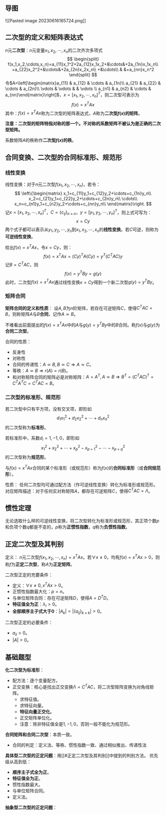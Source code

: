 
## 导图

![[Pasted image 20230616165724.png]]

## 二次型的定义和矩阵表达式

$n$元**二次型**：$n$元变量$x_1,x_2,\cdots,x_n$的二次齐次多项式
$$
\begin{split}
f(x_1,x_2,\cdots,x_n)=a_{11}x_1^2+2a_{12}x_1x_2+&\cdots&+2a_{1n}x_1x_n\\
+a_{22}x_2^2+&\cdots&+2a_{2n}x_2x_n\\
+&\cdots\\
 & &+a_{nn}x_n^2
\end{split}
$$
令$A=\left[\begin{matrix}a_{11} & a_{12} & \cdots & a_{1n}\\ a_{21} & a_{22} & \cdots & a_{2n}\\ \vdots & \vdots & & \vdots \\ a_{n1} & a_{n2} & \cdots & a_{nn}\end{matrix}\right]$，$x=[x_1,x_2,\cdots,x_n]^T$，则二次型可表示为
$$
f(x)=x^TAx
$$
其中：$f(x)=x^TAx$称为二次型的矩阵表达式，$A$称为**二次型$f(x)$的矩阵**。

**注意：二次型的矩阵特指对称的那一个。不对称的系数矩阵不被认为是正确的二次型矩阵。**

系数矩阵$A$的秩称作**二次型$f(x)$的秩**。

## 合同变换、二次型的合同标准形、规范形

### 线性变换

线性变换：对于$n$元二次型$f(x_1,x_2,\cdots,x_n)$，若令：
$$
\left\{\begin{matrix}
x_1=c_{11}y_1+c_{12}y_2+\cdots+c_{1n}y_n\\
x_2=c_{21}y_1+c_{22}y_2+\cdots+c_{2n}y_n\\
\cdots\\
x_n=c_{n1}y_1+c_{n2}y_2+\cdots+c_{nn}y_n\\
\end{matrix}\right.
$$
记$x=[x_1,x_2,\cdots,x_n]^T$，$C=\{c_{ij}\}_{n\times n}$，$y=[y_1,y_2,\cdots,y_n]^T$，则上式可写为：
$$
x=Cy
$$
两个式子都可以表示从$y_1,y_2,\cdots,y_n$到$x_1,x_2,\cdots,x_n$的**线性变换**。若$C$可逆，则称为**可逆线性变换**。

给出$f(x)=x^TAx$，令$x=Cy$，则：
$$
f(x)=x^TAx=(Cy)^TA(Cy)=y^T(C^TAC)y
$$
记$B=C^TAC$，则
$$
f(x)=y^TBy=g(y)
$$
此时，二次型$f(x)=x^TAx$通过线性变换$x=Cy$得到一个新二次型$g(y)=y^TBy$。

### 矩阵合同

**矩阵合同的定义和性质**：
设$A,B$为$n$阶矩阵，若存在可逆矩阵$C$，使得$C^TAC=B$，则称矩阵$A$与$B$**合同**，记作$A\simeq B$。

不难看出前面提出的$f(x)=x^TAx$中的$A$与$g(y)=y^TBy$中的$B$合同。称$f(x)$与$g(y)$为**合同二次型**。

合同的性质：
- 反身性
- 对称性
- 合同的传递性：$A\simeq B,B\simeq C\Rightarrow A\simeq C$。
- 等秩：$A\simeq B\Rightarrow r(A)=r(B)$。
- 和对称矩阵合同的矩阵必是对称矩阵：$A=A^T,A\simeq B\Rightarrow B^T=(C^TAC)^T=C^TA^TC=C^TAC=B$。

### 二次型的标准形、规范形

若二次型中只有平方项，没有交叉项，即形如
$$
d_1x_1^2+d_2x_2^2+\cdots+d_nx_n^2
$$
的二次型称为**标准形**。

若标准形中，系数$d_i=1,-1,0$，即形如
$$
x_1^2+x_2^2+\cdots+x_p^2-x_{p+1}^2-\cdots-x_{p+q}^2
$$
的二次型称为**规范形**。

与$f(x)=x^TAx$合同的某个标准形（或规范形）称为$f(x)$的**合同标准形**（或**合同规范形**）。

性质：
任何二次型均可通过配方法（作可逆线性变换）转化为标准形或规范形。对应矩阵描述：对于任何实对称矩阵$A$，都存在可逆矩阵$C$，使得$C^TAC=\Lambda$。

## 惯性定理

无论选取什么样的可逆线性变换，将二次型转化为标准形或规范形，其正项个数$p$和负项个数$q$都是不变的，$p$称为**正惯性指数**，$q$称为**负惯性指数**。

## 正定二次型及其判别

定义：
$n$元二次型$f(x_1,x_2,\cdots,x_n)=x^TAx$。若$\forall x\neq 0$，均有$f(x)=x^TAx>0$，则称$f$为**正定二次型**，称$A$为**正定矩阵**。

二次型正定的充要条件：
- 定义：$\forall x\neq 0, x^TAx>0$。
- 正惯性指数最大化：$p=n$。
- 与单位矩阵合同：存在可逆矩阵$D$，使得$A=D^TD$。
- **特征值全为正**：$\lambda_i>0$。
- **全部顺序主子式大于0**：$|A_k|=|\{a_{ij}\}_{k\times k}|>0$。

二次型正定的必要条件：
- $a_{ii}>0$。
- $|A|>0$。

## 基础题型

**化二次型为标准形**：
- 配方法：逐个变量配方。
- 正交变换：核心是找出正交变换$\Lambda=C^TAC$，将二次型矩阵变换为对角线矩阵。
	- 求特征值。
	- 求特征向量。
	- **特征向量正交化**。
	- 正交矩阵单位化。
	- 注意：除非特征值全是$1,-1,0$，否则一般不能化为规范形。

**合同矩阵和合同二次型**：本质一致。
- 合同的判定：定义法、等秩、惯性指数一致、通过相似推出、传递性法

**具体型二次型的正定问题**：用[[#正定二次型及其判别]]中提到的判别方法。
优先级从高到低：
- **顺序主子式全为正**。
- **特征值全为正**。
- 惯性指数最大。
- 与单位矩阵合同。
- 定义法。

**抽象型二次型的正定问题**：
